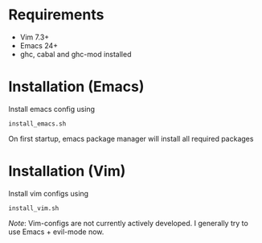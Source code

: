# Requirements

* Vim 7.3+
* Emacs 24+
* ghc, cabal and ghc-mod installed

# Installation (Emacs)

Install emacs config using

    install_emacs.sh

On first startup, emacs package manager will install all required packages

# Installation (Vim)

Install vim configs using

    install_vim.sh

*Note*: Vim-configs are not currently actively developed. I generally try to use Emacs + evil-mode now.